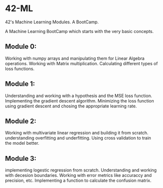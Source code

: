 # 42-ML
42's Machine Learning Modules. A BootCamp.

A Machine Learning BootCamp which starts with the very basic concepts.

## Module 0:

Working with numpy arrays and manipulating them for Linear Algebra operations. Working with Matrix multiplication.
Calculating different types of loss functions.

## Module 1:

Understanding and working with a hypothesis and the MSE loss function. Implementing the gradient descent algorithm.
Minimizing the loss function using gradient descent and chosing the appropriate learning rate.

## Module 2:

Working with multivariate linear regression and building it from scratch. understanding overfitting and underfitting. Using cross validation to train the model better.

## Module 3:

implementing logestic regression from scratch. Understanding and working with decesion boundaries. Working with error metrics like accuraccy and precision, etc. Implementing a function to calculate the confusion matrix.


